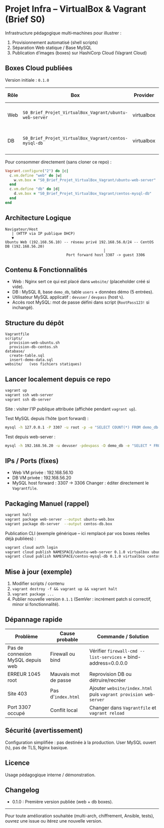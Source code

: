 # Projet Infra – VirtualBox & Vagrant (Brief S0)

Infrastructure pédagogique multi‑machines pour illustrer :
1. Provisionnement automatisé (shell scripts)
2. Séparation Web statique / Base MySQL
3. Publication d’images (boxes) sur HashiCorp Cloud (Vagrant Cloud)

## Boxes Cloud publiées
Version initiale : `0.1.0`

| Rôle | Box | Provider | Architecture | Contenu principal | Lien |
|------|-----|----------|--------------|------------------|------|
| Web  | `S0_Brief_Projet_VirtualBox_Vagrant/ubuntu-web-server` | virtualbox | amd64 | Ubuntu 22.04 + Nginx + docroot `/var/www/html` | [Vagrant Cloud](https://portal.cloud.hashicorp.com/vagrant/discover/S0_Brief_Projet_VirtualBox_Vagrant/ubuntu-web-server) |
| DB   | `S0_Brief_Projet_VirtualBox_Vagrant/centos-mysql-db`   | virtualbox | amd64 | CentOS 9 Stream + MySQL 8 (`demo_db.users`) | [Vagrant Cloud](https://portal.cloud.hashicorp.com/vagrant/discover/S0_Brief_Projet_VirtualBox_Vagrant/centos-mysql-db) |

Pour consommer directement (sans cloner ce repo) :
```ruby
Vagrant.configure("2") do |c|
  c.vm.define "web" do |w|
    w.vm.box = "S0_Brief_Projet_VirtualBox_Vagrant/ubuntu-web-server"
  end
  c.vm.define "db" do |d|
    d.vm.box = "S0_Brief_Projet_VirtualBox_Vagrant/centos-mysql-db"
  end
end
```

## Architecture Logique
```
Navigateur/Host
   │ (HTTP via IP publique DHCP)
   ▼
Ubuntu Web (192.168.56.10) -- réseau privé 192.168.56.0/24 -- CentOS DB (192.168.56.20)
                                             │
                            Port forward host 3307 -> guest 3306
```

## Contenu & Fonctionnalités
- Web : Nginx sert ce qui est placé dans `website/` (placeholder créé si vide).
- DB : MySQL 8, base `demo_db`, table `users` + données démo (5 entrées).
- Utilisateur MySQL applicatif : `devuser` / `devpass` (host `%`).
- Accès root MySQL: mot de passe défini dans script (`RootPass123!` si inchangé).

## Structure du dépôt
```
Vagrantfile
scripts/
  provision-web-ubuntu.sh
  provision-db-centos.sh
database/
  create-table.sql
  insert-demo-data.sql
website/   (vos fichiers statiques)
```

## Lancer localement depuis ce repo
```bash
vagrant up
vagrant ssh web-server
vagrant ssh db-server
```
Site : visiter l’IP publique attribuée (affichée pendant `vagrant up`).

Test MySQL depuis l’hôte (port forward) :
```bash
mysql -h 127.0.0.1 -P 3307 -u root -p -e "SELECT COUNT(*) FROM demo_db.users;"
```

Test depuis web-server :
```bash
mysql -h 192.168.56.20 -u devuser -pdevpass -D demo_db -e "SELECT * FROM users LIMIT 3;"
```

## IPs / Ports (fixes)
- Web VM privée : 192.168.56.10
- DB VM privée : 192.168.56.20
- MySQL host forward : 3307 -> 3306
Changer : éditer directement le `Vagrantfile`.

## Packaging Manuel (rappel)
```bash
vagrant halt
vagrant package web-server --output ubuntu-web.box
vagrant package db-server  --output centos-db.box
```
Publication CLI (exemple générique – ici remplacé par vos boxes réelles déjà publiées) :
```bash
vagrant cloud auth login
vagrant cloud publish NAMESPACE/ubuntu-web-server 0.1.0 virtualbox ubuntu-web.box --release -d "Ubuntu 22.04 Nginx"
vagrant cloud publish NAMESPACE/centos-mysql-db 0.1.0 virtualbox centos-db.box --release -d "CentOS9 MySQL 8"
```

## Mise à jour (exemple)
1. Modifier scripts / contenu
2. `vagrant destroy -f && vagrant up && vagrant halt`
3. `vagrant package ...`
4. Publier nouvelle version `0.1.1` (SemVer : incrément patch si correctif, minor si fonctionnalité).

## Dépannage rapide
| Problème | Cause probable | Commande / Solution |
|----------|----------------|---------------------|
| Pas de connexion MySQL depuis web | Firewall ou bind | Vérifier `firewall-cmd --list-services` + bind-address=0.0.0.0 |
| ERREUR 1045 root | Mauvais mot de passe | Reprovision DB ou détruire/recréer | 
| Site 403 | Pas d'`index.html` | Ajouter `website/index.html` puis `vagrant provision web-server` |
| Port 3307 occupé | Conflit local | Changer dans `Vagrantfile` et `vagrant reload` |

## Sécurité (avertissement)
Configuration simplifiée : pas destinée à la production. User MySQL ouvert (`%`), pas de TLS, Nginx basique.

## Licence
Usage pédagogique interne / démonstration.

## Changelog
- 0.1.0 : Première version publiée (web + db boxes). 

---
Pour toute amélioration souhaitée (multi-arch, chiffrement, Ansible, tests), ouvrez une issue ou itérez une nouvelle version.
